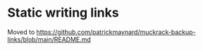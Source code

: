 # Static writing links

Moved to https://github.com/patrickmaynard/muckrack-backup-links/blob/main/README.md

